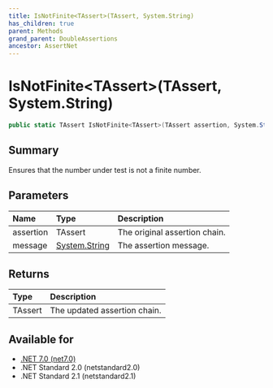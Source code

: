 ```yaml
---
title: IsNotFinite<TAssert>(TAssert, System.String)
has_children: true
parent: Methods
grand_parent: DoubleAssertions
ancestor: AssertNet
---
```

# IsNotFinite&lt;TAssert&gt;(TAssert, System.String)

```csharp
public static TAssert IsNotFinite<TAssert>(TAssert assertion, System.String message);
```

## Summary
Ensures that the number under test is not a finite number.

## Parameters
| Name      | Type                                                                        | Description                   |
|:----------|:----------------------------------------------------------------------------|:------------------------------|
| assertion | TAssert                                                                     | The original assertion chain. |
| message   | [System.String](https://learn.microsoft.com/en-us/dotnet/api/system.string) | The assertion message.        |


## Returns
| Type    | Description                  |
|:--------|:-----------------------------|
| TAssert | The updated assertion chain. |

## Available for
- [.NET 7.0 (net7.0)](https://versionsof.net/core/7.0/)
- .NET Standard 2.0 (netstandard2.0)
- .NET Standard 2.1 (netstandard2.1)
